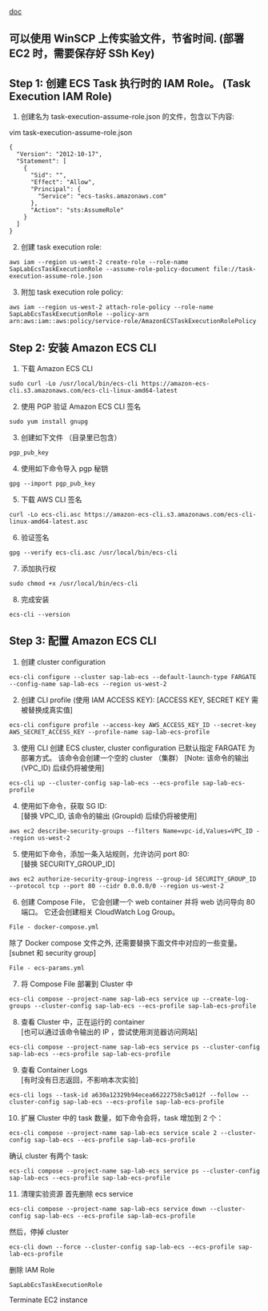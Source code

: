 [doc](https://docs.aws.amazon.com/AmazonECS/latest/developerguide/ecs-cli-tutorial-fargate.html)

## 可以使用 WinSCP 上传实验文件，节省时间. (部署 EC2 时，需要保存好 SSh Key)

## Step 1: 创建 ECS Task 执行时的 IAM Role。 (Task Execution IAM Role)

1. 创建名为 task-execution-assume-role.json 的文件，包含以下内容:

vim task-execution-assume-role.json

```
{
  "Version": "2012-10-17",
  "Statement": [
    {
      "Sid": "",
      "Effect": "Allow",
      "Principal": {
        "Service": "ecs-tasks.amazonaws.com"
      },
      "Action": "sts:AssumeRole"
    }
  ]
}
```

2. 创建 task execution role:
```
aws iam --region us-west-2 create-role --role-name SapLabEcsTaskExecutionRole --assume-role-policy-document file://task-execution-assume-role.json
```

3. 附加 task execution role policy:
```
aws iam --region us-west-2 attach-role-policy --role-name SapLabEcsTaskExecutionRole --policy-arn arn:aws:iam::aws:policy/service-role/AmazonECSTaskExecutionRolePolicy
```

## Step 2: 安装 Amazon ECS CLI

1. 下载 Amazon ECS CLI
```
sudo curl -Lo /usr/local/bin/ecs-cli https://amazon-ecs-cli.s3.amazonaws.com/ecs-cli-linux-amd64-latest
```

2. 使用 PGP 验证 Amazon ECS CLI 签名
```
sudo yum install gnupg
```

3. 创建如下文件 （目录里已包含）
```
pgp_pub_key
```

4. 使用如下命令导入 pgp 秘钥
```
gpg --import pgp_pub_key
```

5. 下载 AWS CLI 签名
```
curl -Lo ecs-cli.asc https://amazon-ecs-cli.s3.amazonaws.com/ecs-cli-linux-amd64-latest.asc
```

6. 验证签名 
```
gpg --verify ecs-cli.asc /usr/local/bin/ecs-cli
```

7. 添加执行权
```
sudo chmod +x /usr/local/bin/ecs-cli
```

8. 完成安装
```
ecs-cli --version
```

## Step 3: 配置 Amazon ECS CLI

1. 创建 cluster configuration

```
ecs-cli configure --cluster sap-lab-ecs --default-launch-type FARGATE --config-name sap-lab-ecs --region us-west-2
```

2. 创建 CLI profile (使用 IAM ACCESS KEY):
[ACCESS KEY, SECRET KEY 需被替换成真实值]
```
ecs-cli configure profile --access-key AWS_ACCESS_KEY_ID --secret-key AWS_SECRET_ACCESS_KEY --profile-name sap-lab-ecs-profile
```

3. 使用 CLI 创建 ECS cluster, cluster configuration 已默认指定 FARGATE 为部署方式。
该命令会创建一个空的 cluster （集群）
[Note: 该命令的输出 (VPC_ID) 后续仍将被使用]
```
ecs-cli up --cluster-config sap-lab-ecs --ecs-profile sap-lab-ecs-profile
```

4. 使用如下命令，获取 SG ID:  
[替换 VPC_ID, 该命令的输出 (GroupId) 后续仍将被使用]
```
aws ec2 describe-security-groups --filters Name=vpc-id,Values=VPC_ID --region us-west-2
```

5. 使用如下命令，添加一条入站规则，允许访问 port 80:  
[替换 SECURITY_GROUP_ID]
```
aws ec2 authorize-security-group-ingress --group-id SECURITY_GROUP_ID --protocol tcp --port 80 --cidr 0.0.0.0/0 --region us-west-2
```

6.  创建 Compose File， 它会创建一个 web container 并将 web 访问导向 80 端口。
它还会创建相关 CloudWatch Log Group。 
```
File - docker-compose.yml
```

除了 Docker compose 文件之外, 还需要替换下面文件中对应的一些变量。   
[subnet 和 security group]
```
File - ecs-params.yml
```

7. 将 Compose File 部署到 Cluster 中
```
ecs-cli compose --project-name sap-lab-ecs service up --create-log-groups --cluster-config sap-lab-ecs --ecs-profile sap-lab-ecs-profile
```

8. 查看 Cluster 中，正在运行的 container  
[也可以通过该命令输出的 IP ，尝试使用浏览器访问网站]
```
ecs-cli compose --project-name sap-lab-ecs service ps --cluster-config sap-lab-ecs --ecs-profile sap-lab-ecs-profile
```

9. 查看 Container Logs  
[有时没有日志返回，不影响本次实验]
```
ecs-cli logs --task-id a630a12329b94ecea66222758c5a012f --follow --cluster-config sap-lab-ecs --ecs-profile sap-lab-ecs-profile
```

10. 扩展 Cluster 中的 task 数量，如下命令会将，task 增加到 2 个：
```
ecs-cli compose --project-name sap-lab-ecs service scale 2 --cluster-config sap-lab-ecs --ecs-profile sap-lab-ecs-profile
```
确认 cluster 有两个 task:
```
ecs-cli compose --project-name sap-lab-ecs service ps --cluster-config sap-lab-ecs --ecs-profile sap-lab-ecs-profile
```

11. 清理实验资源
首先删除 ecs service
```
ecs-cli compose --project-name sap-lab-ecs service down --cluster-config sap-lab-ecs --ecs-profile sap-lab-ecs-profile
```
然后，停掉 cluster
```
ecs-cli down --force --cluster-config sap-lab-ecs --ecs-profile sap-lab-ecs-profile
```
删除 IAM Role
```
SapLabEcsTaskExecutionRole
```
Terminate EC2 instance
